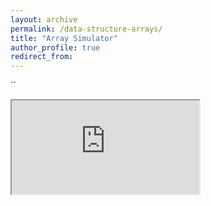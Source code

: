```yaml
---
layout: archive
permalink: /data-structure-arrays/
title: "Array Simulator"
author_profile: true
redirect_from: 
---
```


``
<iframe
  src="https://sercankulcu.github.io/files/data_structures/slides/Bolum_02_Diziler.html"
></iframe>